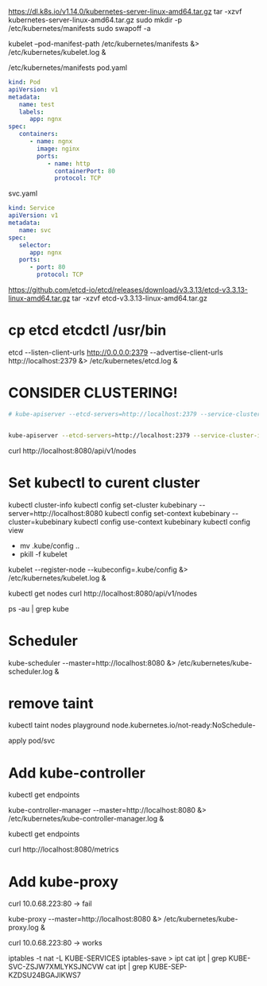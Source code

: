 https://dl.k8s.io/v1.14.0/kubernetes-server-linux-amd64.tar.gz
tar -xzvf kubernetes-server-linux-amd64.tar.gz
sudo mkdir -p /etc/kubernetes/manifests
sudo swapoff -a  

kubelet –pod-manifest-path /etc/kubernetes/manifests &> /etc/kubernetes/kubelet.log &

/etc/kubernetes/manifests
pod.yaml
```yaml 
kind: Pod
apiVersion: v1
metadata:
   name: test
   labels:
      app: ngnx
spec:
   containers:
      - name: ngnx
        image: nginx
        ports:
           - name: http
             containerPort: 80
             protocol: TCP
```

svc.yaml
```yaml 
kind: Service
apiVersion: v1
metadata:
   name: svc   
spec:
   selector:
      app: ngnx
   ports:
      - port: 80
        protocol: TCP
```



https://github.com/etcd-io/etcd/releases/download/v3.3.13/etcd-v3.3.13-linux-amd64.tar.gz
tar -xzvf etcd-v3.3.13-linux-amd64.tar.gz
# cp etcd etcdctl /usr/bin
etcd --listen-client-urls http://0.0.0.0:2379 --advertise-client-urls http://localhost:2379 &> /etc/kubernetes/etcd.log  &

# CONSIDER CLUSTERING!

```sh
# kube-apiserver --etcd-servers=http://localhost:2379 --service-cluster-ip-range=10.0.0.0/16 --bind-address=0.0.0.0 --insecure-bind-address=0.0.0.0 &> /etc/kubernetes/api-server.log  &


kube-apiserver --etcd-servers=http://localhost:2379 --service-cluster-ip-range=10.0.0.0/16 --bind-address=0.0.0.0 --insecure-bind-address=0.0.0.0 --disable-admission-plugins=NamespaceLifecycle,LimitRanger,SecurityContextDeny,ServiceAccount,ResourceQuota &> /etc/kubernetes/api-server.log  &
```


curl http://localhost:8080/api/v1/nodes

# Set kubectl to curent cluster
kubectl cluster-info
kubectl config set-cluster kubebinary --server=http://localhost:8080
kubectl config set-context kubebinary --cluster=kubebinary
kubectl config use-context kubebinary
kubectl config view

- mv .kube/config ..
-  pkill -f kubelet

kubelet --register-node --kubeconfig=.kube/config &> /etc/kubernetes/kubelet.log &

kubectl get nodes
curl http://localhost:8080/api/v1/nodes

ps -au | grep kube

# Scheduler

kube-scheduler --master=http://localhost:8080 &> /etc/kubernetes/kube-scheduler.log &

# remove taint

kubectl taint nodes playground node.kubernetes.io/not-ready:NoSchedule-

apply pod/svc

# Add kube-controller
kubectl get endpoints

kube-controller-manager --master=http://localhost:8080 &> /etc/kubernetes/kube-controller-manager.log &

kubectl get endpoints

curl http://localhost:8080/metrics

# Add kube-proxy

curl 10.0.68.223:80 -> fail

kube-proxy --master=http://localhost:8080 &> /etc/kubernetes/kube-proxy.log &

curl 10.0.68.223:80 -> works

iptables -t nat -L KUBE-SERVICES
iptables-save > ipt
cat ipt | grep KUBE-SVC-ZSJW7XMLYKSJNCVW
cat ipt | grep KUBE-SEP-KZDSU24BGAJIKWS7
